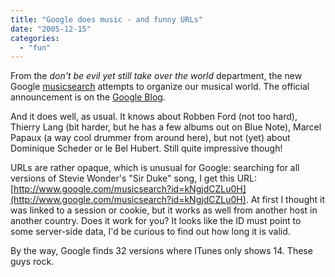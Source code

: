 ```yaml
---
title: "Google does music - and funny URLs"
date: "2005-12-15"
categories: 
  - "fun"
---
```


From the _don't be evil yet still take over the world_ department, the new Google [musicsearch](http://www.google.com/musicsearch) attempts to organize our musical world. The official announcement is on the [Google Blog](http://googleblog.blogspot.com/2005/12/searching-for-music.html).

And it does well, as usual. It knows about Robben Ford (not too hard), Thierry Lang (bit harder, but he has a few albums out on Blue Note), Marcel Papaux (a way cool drummer from around here), but not (yet) about Dominique Scheder or le Bel Hubert. Still quite impressive though!

URLs are rather opaque, which is unusual for Google: searching for all versions of Stevie Wonder's "Sir Duke" song, I get this URL: [http://www.google.com/musicsearch?id=kNgjdCZLu0H](http://www.google.com/musicsearch?id=kNgjdCZLu0H). At first I thought it was linked to a session or cookie, but it works as well from another host in another country. Does it work for you? It looks like the ID must point to some server-side data, I'd be curious to find out how long it is valid.

By the way, Google finds 32 versions where ITunes only shows 14. These guys rock.

